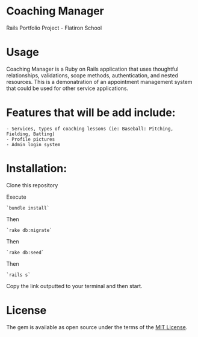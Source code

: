 # Coaching Manager
Rails Portfolio Project - Flatiron School

# Usage
Coaching Manager is a Ruby on Rails application that uses thoughtful relationships, validations, scope methods, authentication, and nested resources. This is a demonatration of an appointment management system that could be used for other service applications.

# Features that will be add include:
    - Services, types of coaching lessons (ie: Baseball: Pitching, Fielding, Batting)
    - Profile pictures
    - Admin login system

# Installation:
  Clone this repository

  Execute

    `bundle install`

  Then

    `rake db:migrate`

  Then

    `rake db:seed`

  Then

    `rails s`

Copy the link outputted to your terminal and then start.

# License
  The gem is available as open source under the terms of the [MIT License](https://opensource.org/licenses/MIT).